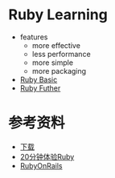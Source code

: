 # Ruby Learning
+ features
    + more effective
    + less performance
    + more simple
    + more packaging
+ [Ruby Basic](https://github.com/Tanglong9344/rl/tree/master/ruby_basic)
+ [Ruby Futher](https://github.com/Tanglong9344/rl/tree/master/ruby_futher)
# 参考资料
+ [下载](https://rubyinstaller.org/downloads)
+ [20分钟体验Ruby](https://www.ruby-lang.org/zh_cn/documentation/quickstart)
+ [RubyOnRails](http://rubyonrails.org/)
